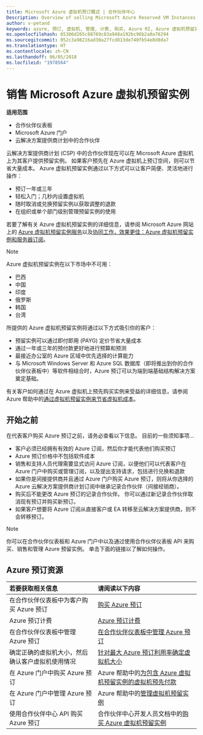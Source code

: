 ```yaml
---
title: Microsoft Azure 虚拟机预订概述 | 合作伙伴中心
Description: Overview of selling Microsoft Azure Reserved VM Instances in CSP.
author: v-petand
keywords: azure, 预订, 虚拟机, 管理, 计费, 购买, Azure RI, Azure 虚拟机预留实例
ms.openlocfilehash: 65306d265c88769c83a948a192bc96b2a0a76294
ms.sourcegitcommit: 052c3a98216ad30a27fcd813de740fb54e8d8da7
ms.translationtype: HT
ms.contentlocale: zh-CN
ms.lasthandoff: 06/05/2018
ms.locfileid: "1978564"
---
```

# <a name="sell-microsoft-azure-reserved-vm-instances"></a>销售 Microsoft Azure 虚拟机预留实例 

**适用范围**

-  合作伙伴仪表板
-  Microsoft Azure 门户
-  云解决方案提供商计划中的合作伙伴

云解决方案提供商计划 (CSP) 中的合作伙伴现在可以在 Microsoft Azure 虚拟机上为其客户提供预留实例。 如果客户预先在 Azure 虚拟机上预订空间，则可以节省大量成本。 Azure 虚拟机预留实例通过以下方式可以让客户简便、灵活地进行操作：

-   预订一年或三年 
-   轻松入门；几秒内设置虚拟机 
-   随时取消或兑换预留实例以获取调整的退款 
-   在组织或单个部门级别管理预留实例的使用 

若要了解有关 Azure 虚拟机预留实例的详细信息，请参阅 Microsoft Azure 网站上的 [Azure 虚拟机预留实例服务](https://azure.microsoft.com/pricing/reserved-vm-instances/)以及[协同工作，效果更佳：Azure 虚拟机预留实例和服务器订阅](https://blogs.partner.microsoft.com/mpn/better-together-azure-reserved-instances-server-subscriptions/)。

> [!NOTE]  
> Azure 虚拟机预留实例在以下市场中不可用：  
> * 巴西  
> * 中国  
> * 印度  
> * 俄罗斯  
> * 韩国  
> * 台湾  

所提供的 Azure 虚拟机预留实例将通过以下方式吸引你的客户：

-   预留实例可以通过即付即用 (PAYG) 定价节省大量成本
-   通过一年或三年的预付款更好地进行预算和预测 
-   最接近办公室的 Azure 区域中优先选择的计算能力  
-   与 Microsoft Windows Server 和 Azure SQL 数据库（即将推出到你的合作伙伴仪表板中）等软件相结合时，Azure 预订可以为端到端基础结构解决方案奠定基础。   

有关客户如何通过在 Azure 虚拟机上预先购买实例来受益的详细信息，请参阅 Azure 帮助中的[通过虚拟机预留实例来节省虚拟机成本](https://docs.microsoft.com/azure/billing/billing-save-compute-costs-reservations)。

## <a name="before-you-begin"></a>开始之前

在代表客户购买 Azure 预订之前，请务必查看以下信息。 目前的一些须知事项…

-   客户必须已经拥有有效的 Azure 订阅，然后你才能代表他们购买预订  
-   Azure 预订价格中不包括软件成本 
-   销售和支持人员代理需要显式访问 Azure 订阅，以便他们可以代表客户在 Azure 门户中购买或管理订阅，以及提出支持请求，包括进行兑换和退款  
-   如果你是间接提供商并且通过 Azure 门户购买 Azure 预订，则将从你选择的 Azure 云解决方案提供商计划订阅中继承记录合作伙伴（间接经销商）。 
-   购买后不能更改 Azure 预订的记录合作伙伴。 你可以通过新记录合作伙伴取消现有预订并购买新预订。 
-   如果客户想要将 Azure 订阅从直接客户或 EA 转移至云解决方案提供商，则不会转移预订。 

>[!NOTE]
> 你可以在合作伙伴仪表板和 Azure 门户中以及通过使用合作伙伴仪表板 API 来购买、销售和管理 Azure 预留实例。 单击下面的链接以了解如何操作。 

## <a name="azure-reservations-resources"></a>Azure 预订资源
|**若要获取相关信息**   |**请阅读以下内容**    |
|:-----------------------------|:-----------------|
|在合作伙伴仪表板中为客户购买 Azure 预订   |[购买 Azure 预订](azure-reservations-buying.md)
|Azure 预订计费   |[Azure 预订计费](azure-reservations-billing.md)   |
|在合作伙伴仪表板中管理 Azure 预订 | [在合作伙伴仪表板中管理 Azure 预订](azure-reservations-manage.md)
|确定正确的虚拟机大小，然后确认客户虚拟机使用情况   |[针对最大 Azure 预订利用率确定虚拟机大小](azure-usage.md)   |
|在 Azure 门户中购买 Azure 预订 | Azure 帮助中的[为包含 Azure 虚拟机预留实例的虚拟机预先付款](https://docs.microsoft.com/azure/virtual-machines/windows/prepay-reserved-vm-instances) |
|在 Azure 门户中管理 Azure 预订   |Azure 帮助中的[管理虚拟机预留实例](https://docs.microsoft.com/azure/billing/billing-manage-reserved-vm-instance)  |
|使用合作伙伴中心 API 购买 Azure 预订 | 合作伙伴中心开发人员文档中的[购买 Azure 虚拟机预留实例](https://docs.microsoft.com/partner-center/develop/purchase-azure-reserved-vm-instances)

 

